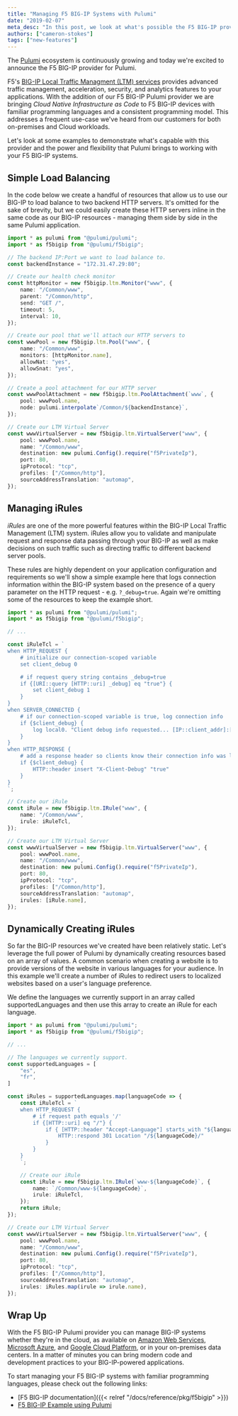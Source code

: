 ```yaml
---
title: "Managing F5 BIG-IP Systems with Pulumi"
date: "2019-02-07"
meta_desc: "In this post, we look at what's possible the F5 BIG-IP provider for Pulumi, as well as the power and the flexibility that Pulumi brings."
authors: ["cameron-stokes"]
tags: ["new-features"]
---
```


The [Pulumi](/) ecosystem is continuously growing
and today we're excited to announce the F5 BIG-IP provider for Pulumi.

F5's [BIG-IP Local Traffic Managment (LTM) services](https://www.f5.com/products/big-ip-services/local-traffic-manager)
provides advanced traffic management, acceleration, security, and
analytics features to your applications. With the addition of our F5
BIG-IP Pulumi provider we are bringing *Cloud Native Infrastructure as
Code* to F5 BIG-IP devices with familiar programming languages and a
consistent programming model. This addresses a frequent use-case we've
heard from our customers for both on-premises and Cloud workloads.

Let's look at some examples to demonstrate what's capable with this
provider and the power and flexibility that Pulumi brings to working
with your F5 BIG-IP systems.
<!--more-->

## Simple Load Balancing

In the code below we create a handful of resources that allow us to use
our BIG-IP to load balance to two backend HTTP servers. It's omitted for
the sake of brevity, but we could easily create these HTTP servers
inline in the same code as our BIG-IP resources - managing them side by
side in the same Pulumi application.

```typescript
import * as pulumi from "@pulumi/pulumi";
import * as f5bigip from "@pulumi/f5bigip";

// The backend IP:Port we want to load balance to.
const backendInstance = "172.31.47.29:80";

// Create our health check monitor
const httpMonitor = new f5bigip.ltm.Monitor("www", {
    name: "/Common/www",
    parent: "/Common/http",
    send: "GET /",
    timeout: 5,
    interval: 10,
});

// Create our pool that we'll attach our HTTP servers to
const wwwPool = new f5bigip.ltm.Pool("www", {
    name: "/Common/www",
    monitors: [httpMonitor.name],
    allowNat: "yes",
    allowSnat: "yes",
});

// Create a pool attachment for our HTTP server
const wwwPoolAttachment = new f5bigip.ltm.PoolAttachment(`www`, {
    pool: wwwPool.name,
    node: pulumi.interpolate`/Common/${backendInstance}`,
});

// Create our LTM Virtual Server
const wwwVirtualServer = new f5bigip.ltm.VirtualServer("www", {
    pool: wwwPool.name,
    name: "/Common/www",
    destination: new pulumi.Config().require("f5PrivateIp"),
    port: 80,
    ipProtocol: "tcp",
    profiles: ["/Common/http"],
    sourceAddressTranslation: "automap",
});
```

## Managing iRules

*iRules* are one of the more powerful features within the BIG-IP Local
Traffic Management (LTM) system. iRules allow you to validate and
manipulate request and response data passing through your BIG-IP as well
as make decisions on such traffic such as directing traffic to different
backend server pools.

These rules are highly dependent on your application configuration and
requirements so we'll show a simple example here that logs connection
information within the BIG-IP system based on the presence of a query
parameter on the HTTP request - e.g. `?_debug=true`. Again we're
omitting some of the resources to keep the example short.

```typescript
import * as pulumi from "@pulumi/pulumi";
import * as f5bigip from "@pulumi/f5bigip";

// ...

const iRuleTcl = `
when HTTP_REQUEST {
    # initialize our connection-scoped variable
    set client_debug 0

    # if request query string contains _debug=true
    if {[URI::query [HTTP::uri] _debug] eq "true"} {
        set client_debug 1
    }
}
when SERVER_CONNECTED {
    # if our connection-scoped variable is true, log connection info
    if {$client_debug} {
        log local0. "Client debug info requested... [IP::client_addr]:[TCP::client_port] -> [clientside {IP::local_addr}]:[clientside {TCP::local_port}] -> [IP::remote_addr]:[TCP::remote_port]"
    }
}
when HTTP_RESPONSE {
    # add a response header so clients know their connection info was logged
    if {$client_debug} {
        HTTP::header insert "X-Client-Debug" "true"
    }
}
`;

// Create our iRule
const iRule = new f5bigip.ltm.IRule("www", {
    name: "/Common/www",
    irule: iRuleTcl,
});

// Create our LTM Virtual Server
const wwwVirtualServer = new f5bigip.ltm.VirtualServer("www", {
    pool: wwwPool.name,
    name: "/Common/www",
    destination: new pulumi.Config().require("f5PrivateIp"),
    port: 80,
    ipProtocol: "tcp",
    profiles: ["/Common/http"],
    sourceAddressTranslation: "automap",
    irules: [iRule.name],
});
```

## Dynamically Creating iRules

So far the BIG-IP resources we've created have been relatively static.
Let's leverage the full power of Pulumi by dynamically creating
resources based on an array of values. A common scenario when creating a
website is to provide versions of the website in various languages for
your audience. In this example we'll create a number of iRules to
redirect users to localized websites based on a user's language
preference.

We define the languages we currently support in an array called
supportedLanguages and then use this array to create an iRule for each
language.

```typescript
import * as pulumi from "@pulumi/pulumi";
import * as f5bigip from "@pulumi/f5bigip";

// ...

// The languages we currently support.
const supportedLanguages = [
    "es",
    "fr",
]

const iRules = supportedLanguages.map(languageCode => {
    const iRuleTcl = `
    when HTTP_REQUEST {
        # if request path equals '/'
        if {[HTTP::uri] eq "/"} {
            if { [HTTP::header "Accept-Language"] starts_with "${languageCode}" } {
                HTTP::respond 301 Location "/${languageCode}/"
            }
        }
    }
    `;

    // Create our iRule
    const iRule = new f5bigip.ltm.IRule(`www-${languageCode}`, {
        name: `/Common/www-${languageCode}`,
        irule: iRuleTcl,
    });
    return iRule;
});

// Create our LTM Virtual Server
const wwwVirtualServer = new f5bigip.ltm.VirtualServer("www", {
    pool: wwwPool.name,
    name: "/Common/www",
    destination: new pulumi.Config().require("f5PrivateIp"),
    port: 80,
    ipProtocol: "tcp",
    profiles: ["/Common/http"],
    sourceAddressTranslation: "automap",
    irules: iRules.map(irule => irule.name),
});
```

## Wrap Up

With the F5 BIG-IP Pulumi provider you can manage BIG-IP systems whether
they're in the cloud, as available on [Amazon Web Services](https://aws.amazon.com/marketplace/seller-profile?id=74d946f0-fa54-4d9f-99e8-ff3bd8eb2745),
[Microsoft Azure](https://azuremarketplace.microsoft.com/en-us/marketplace/apps?search=f5&page=1),
and [Google Cloud Platform](https://console.cloud.google.com/marketplace/partners/f5-7626-networks-public),
or in your on-premises data centers. In a matter of minutes you can
bring modern code and development practices to your BIG-IP-powered
applications.

To start managing your F5 BIG-IP systems with familiar programming
languages, please check out the following links:

- [F5 BIG-IP documentation]({{< relref "/docs/reference/pkg/f5bigip" >}})
- [F5 BIG-IP Example using Pulumi](https://github.com/pulumi/examples/tree/master/f5bigip-ts-ltm-pool)
